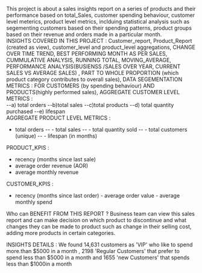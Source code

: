 This project is about a sales insights  report on a series of products and their performance based on total_Sales, customer spending behaviour, customer level meterics, product level metrics, inclduing statistical analysis such as segementing customers based on their spending patterns, product groups based on their revenue and orders made in a particular month.  
INSIGHTS COVERED IN THIS PROJECT : Customer_report, Product_Report (created as view),  customer_level and product_level aggregations, CHANGE OVER TIME TREND, BEST PERFORMING MONTH AS PER SALES, CUMMULATIVE ANALYSIS, RUNNING TOTAL, MOVING_AVERAGE, PERFORMANCE ANALYSIS(BUSIENSS /SALES OVER YEAR, CURRENT SALES VS AVERAGE SALES) , PART TO WHOLE PROPORTION (which product category contributes to overall sales), 
DATA SEGEMENTATION METRICS :  FOR CUSTOMERS (by spending behaviour) AND PRODUCTS(highly performed sales), 
AGGREGATE CUSTOMER LEVEL METRICS :  
  --a) total orders 
  --b)total sales
  --c)total products
  --d) total quantity purchased 
  --e) lifespan   
  AGGREGATE PRODUCT LEVEL METRICS : 
  - total orders
    --   - total sales
    --   - total quantity sold
    --   - total customers (unique)
    --   - lifespan (in months)

PRODUCT_KPIS : 
- recency (months since last sale)
- average order revenue (AOR)
 - average monthly revenue 
 
CUSTOMER_KPIS :
- recency (months since last order)
		- average order value
		- average monthly spend

Who can BENEFIT FROM THIS REPORT ? 
Business team can view this sales report and can make decision on which product to discontinue and what changes they can be made to product such as change in their selling cost, 
adding more products in certain categories.

INSIGHTS DETAILS : We found 14,631 customers as 'VIP' who like to spend more.than $5000 in a month , 2198 'Regular Customers' that prefer to spend less than $5000 in a month and 1655 'new Customers' that spends less than $1000in a month 
